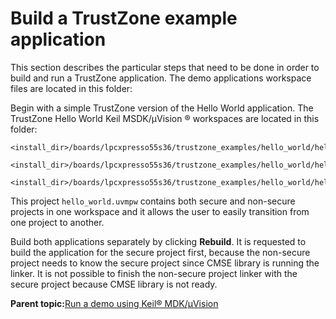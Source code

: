 # Build a TrustZone example application

This section describes the particular steps that need to be done in order to build and run a TrustZone application. The demo applications workspace files are located in this folder:

Begin with a simple TrustZone version of the Hello World application. The TrustZone Hello World Keil MSDK/μVision ® workspaces are located in this folder:

```
<install_dir>/boards/lpcxpresso55s36/trustzone_examples/hello_world/hello_world_ns/iar/hello_world_ns.eww
```

```
<install_dir>/boards/lpcxpresso55s36/trustzone_examples/hello_world/hello_world_s/mdk/hello_world_s.uvmpw
```

```
<install_dir>/boards/lpcxpresso55s36/trustzone_examples/hello_world/hello_world_s/iar/hello_world.eww
```

This project `hello_world.uvmpw` contains both secure and non-secure projects in one workspace and it allows the user to easily transition from one project to another.

Build both applications separately by clicking **Rebuild**. It is requested to build the application for the secure project first, because the non-secure project needs to know the secure project since CMSE library is running the linker. It is not possible to finish the non-secure project linker with the secure project because CMSE library is not ready.

**Parent topic:**[Run a demo using Keil® MDK/μVision](../topics/run_a_demo_using_keil__mdk_vision.md)

